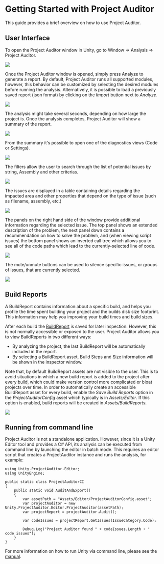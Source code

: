 <a name="UsingProjectAuditor"></a>
# Getting Started with Project Auditor
This guide provides a brief overview on how to use Project Auditor.

## User Interface
To open the Project Auditor window in Unity, go to Window => Analysis => Project Auditor.

<img src="images/window-menu.png">

Once the Project Auditor window is opened, simply press Analyze to generate a report. By default, Project Auditor runs all supported modules, however, this behavior can be customized by selecting the desired modules before running the analysis. Alternatively, it is possible to load a previously saved report (json format) by clicking on the *Import* button next to *Analyze*.  

<img src="images/intro.png">

The analysis might take several seconds, depending on how large the project is. Once the analysis completes, Project Auditor will show a summary of the report.

<img src="images/summary.png">

From the summary it's possible to open one of the diagnostics views (Code or Settings).

<img src="images/overview.png">

The filters allow the user to search through the list of potential issues by string, Assembly and other criterias.

<img src="images/filters.png">

The issues are displayed in a table containing details regarding the impacted area and other properties that depend on the type of issue (such as filename, assembly, etc.)

<img src="images/issues.png">

The panels on the right hand side of the window provide additional information regarding the selected issue. The top panel shows an extended description of the problem, the next panel down contains a recommendation on how to solve the problem, and (when viewing script issues) the bottom panel shows an inverted call tree which allows you to see all of the code paths which lead to the currently-selected line of code.

<img src="images/panels.png">

The mute/unmute buttons can be used to silence specific issues, or groups of issues, that are currently selected.

<img src="images/mute.png">

## Build Reports
A BuildReport contains information about a specific build, and helps you profile the time spent building your project and the builds disk size footprint. This information may help you improving your build times and build sizes.

After each build the [BuildReport](https://docs.unity3d.com/ScriptReference/Build.Reporting.BuildReport.html) is saved for later inspection. However, this is not normally accessible or exposed to the user. Project Auditor allows you to view BuildReports in two different ways:
* By analyzing the project, the last BuildReport will be automatically included in the report.
* By selecting a BuildReport asset, Build Steps and Size information will be shown in the inspector window.

Note that, by default BuildReport assets are not visible to the user. This is to avoid situations in which a new build report is added to the project after every build, which could make version control more complicated or bloat projects over time. In order to automatically create an accessible BuildReport asset for every build, enable the *Save Build Reports* option in the *ProjectAuditorConfig* asset which typically is in *Assets/Editor*. If this option is enabled, build reports will be created in *Assets/BuildReports*.

<img src="images/save-build-reports.png">

## Running from command line
Project Auditor is not a standalone application. However, since it is a Unity Editor tool and provides a C# API, its analysis can be executed from command line by launching the editor in batch mode. This requires an editor script that creates a ProjectAuditor instance and runs the analysis, for example:

```
using Unity.ProjectAuditor.Editor;
using UnityEngine;

public static class ProjectAuditorCI
{
    public static void AuditAndExport()
    {
        var assetPath = "Assets/Editor/ProjectAuditorConfig.asset";
        var projectAuditor = new Unity.ProjectAuditor.Editor.ProjectAuditor(assetPath);
        var projectReport = projectAuditor.Audit();
        
        var codeIssues = projectReport.GetIssues(IssueCategory.Code);
        
        Debug.Log("Project Auditor found " + codeIssues.Length + " code issues");
    }
}
```
For more information on how to run Unity via command line, please see the [manual](https://docs.unity3d.com/Manual/CommandLineArguments.html).
